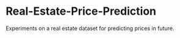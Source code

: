 # Real-Estate-Price-Prediction
Experiments on a real estate dataset for predicting prices in future. 
